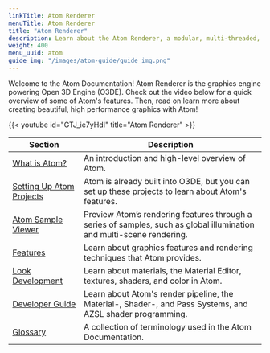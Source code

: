 ```yaml
---
linkTitle: Atom Renderer
menuTitle: Atom Renderer
title: "Atom Renderer"
description: Learn about the Atom Renderer, a modular, multi-threaded, physically based renderer through features, tutorials, and API reference.
weight: 400
menu_uuid: atom
guide_img: "/images/atom-guide/guide_img.png"
---
```


Welcome to the Atom Documentation! Atom Renderer is the graphics engine powering Open 3D Engine (O3DE). Check out the video below for a quick overview of some of Atom's features. Then, read on learn more about creating beautiful, high performance graphics with Atom!

{{< youtube id="GTJ_ie7yHdI" title="Atom Renderer" >}}

| Section                        | Description |
|--------------------------------------|---------|
| [What is Atom?](what-is-atom.md) |  An introduction and high-level overview of Atom.  |
| [Setting Up Atom Projects](setup-atom-projects.md) | Atom is already built into O3DE, but you can set up these projects to learn about Atom's features. |
| [Atom Sample Viewer](atom-sample-viewer/) |  Preview Atom’s rendering features through a series of samples, such as global illumination and multi-scene rendering.  |
| [Features](/docs/atom-guide/features/) |  Learn about graphics features and rendering techniques that Atom provides.  |
| [Look Development](look-dev/) | Learn about materials, the Material Editor, textures, shaders, and color in Atom. |
| [Developer Guide](dev-guide/) | Learn about Atom's render pipeline, the Material-, Shader-, and Pass Systems, and AZSL shader programming. |
| [Glossary](glossary.md) | A collection of terminology used in the Atom Documentation. |

